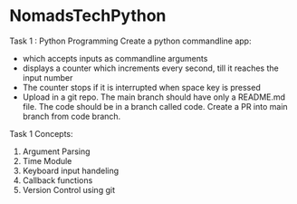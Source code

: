 # NomadsTechPython
Task 1 : Python Programming
 Create a python commandline app:
- which accepts inputs as commandline arguments
- displays a counter which increments every second, 
  till it reaches the input number
- The counter stops if it is interrupted when space key 
  is pressed
- Upload in a git repo. The main branch should have only
  a README.md file. The code should be in a branch called 
  code. Create a PR into main branch from code branch.

Task 1 Concepts:
1. Argument Parsing
2. Time Module
3. Keyboard input handeling
4. Callback functions
5. Version Control using git
